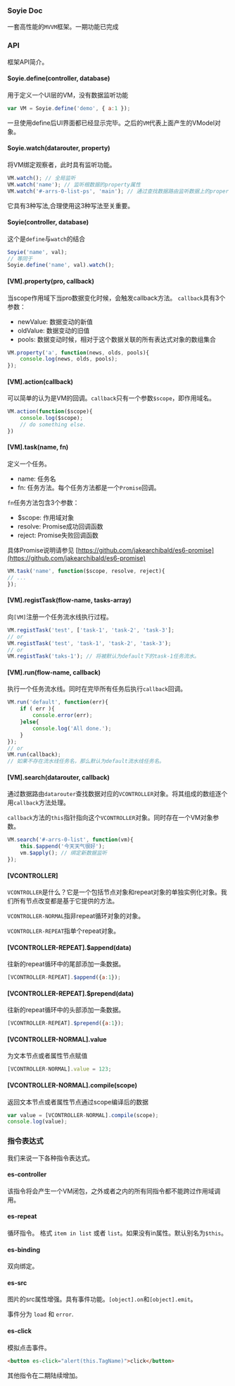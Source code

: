 ### Soyie Doc ###

一套高性能的`MVVM`框架。一期功能已完成

### API ###

框架API简介。

#### Soyie.define(controller, database) ####

用于定义一个UI层的VM，没有数据监听功能

``` javascript
var VM = Soyie.define('demo', { a:1 });
```

一旦使用define后UI界面都已经显示完毕。之后的`VM`代表上面产生的VModel对象。

#### Soyie.watch(datarouter, property) ####

将VM绑定观察者，此时具有监听功能。

``` javascript
VM.watch(); // 全局监听
VM.watch('name'); // 监听根数据的property属性
VM.watch('#-arrs-0-list-ps', 'main'); // 通过查找数据路由监听数据上的property属性
```

它具有3种写法,合理使用这3种写法至关重要。

#### Soyie(controller, database) ####

这个是`define`与`watch`的结合

``` javascript
Soyie('name', val);
// 等同于
Soyie.define('name', val).watch();
```

#### [VM].property(pro, callback) ####

当scope作用域下当pro数据变化时候，会触发callback方法。
`callback`具有3个参数：

  * newValue: 数据变动的新值
  * oldValue: 数据变动的旧值
  * pools: 数据变动时候，相对于这个数据关联的所有表达式对象的数组集合

``` javascript
VM.property('a', function(news, olds, pools){
    console.log(news, olds, pools);
});
```

#### [VM].action(callback) ####

可以简单的认为是VM的回调。`callback`只有一个参数`$scope`，即作用域名。

``` javascript
VM.action(function($scope){
    console.log($scope);
    // do something else.
})
```

#### [VM].task(name, fn) ####

定义一个任务。

  * name: 任务名
  * fn: 任务方法。每个任务方法都是一个`Promise`回调。

`fn`任务方法包含3个参数：

  * $scope: 作用域对象
  * resolve: Promise成功回调函数
  * reject: Promise失败回调函数

具体Promise说明请参见 [https://github.com/jakearchibald/es6-promise](https://github.com/jakearchibald/es6-promise)

``` javascript
VM.task('name', function($scope, resolve, reject){
// ...
});
```

#### [VM].registTask(flow-name, tasks-array) ####

向`[VM]`注册一个任务流水线执行过程。

``` javascript
VM.registTask('test', ['task-1', 'task-2', 'task-3'];
// or
VM.registTask('test', 'task-1', 'task-2', 'task-3');
// or
VM.registTask('taks-1'); // 将被默认为default下的task-1任务流水。
```

#### [VM].run(flow-name, callback) ####

执行一个任务流水线。同时在完毕所有任务后执行`callback`回调。

``` javascript
VM.run('default', function(err){
    if ( err ){
        console.error(err);
    }else{
        console.log('All done.');
    }
});
// or
VM.run(callback);
// 如果不存在流水线任务名，那么默认为default流水线任务名。
```

#### [VM].search(datarouter, callback) ####

通过数据路由`datarouter`查找数据对应的`VCONTROLLER`对象。将其组成的数组逐个用`callback`方法处理。

`callback`方法的`this`指针指向这个`VCONTROLLER`对象。同时存在一个VM对象参数。

``` javascript
VM.search('#-arrs-0-list', function(vm){
    this.$append('今天天气很好');
    vm.$apply(); // 绑定新数据监听
});
```

#### [VCONTROLLER] ####

`VCONTROLLER`是什么？它是一个包括节点对象和repeat对象的单独实例化对象。我们所有节点改变都是基于它提供的方法。

`VCONTROLLER-NORMAL`指非repeat循环对象的对象。

`VCONTROLLER-REPEAT`指单个repeat对象。

#### [VCONTROLLER-REPEAT].$append(data) ####

往新的repeat循环中的尾部添加一条数据。

``` javascript
[VCONTROLLER-REPEAT].$append({a:1});
```

#### [VCONTROLLER-REPEAT].$prepend(data) ####

往新的repeat循环中的头部添加一条数据。

``` javascript
[VCONTROLLER-REPEAT].$prepend({a:1});
```

#### [VCONTROLLER-NORMAL].value ####

为文本节点或者属性节点赋值

``` javascript
[VCONTROLLER-NORMAL].value = 123;
```

#### [VCONTROLLER-NORMAL].compile(scope) ####

返回文本节点或者属性节点通过scope编译后的数据

``` javascript
var value = [VCONTROLLER-NORMAL].compile(scope);
console.log(value);
```

### 指令表达式 ###

我们来说一下各种指令表达式。

#### es-controller ####

该指令将会产生一个VM闭包，之外或者之内的所有同指令都不能跨过作用域调用。

#### es-repeat ####

循环指令。 格式 `item in list` 或者 `list`。如果没有in属性。默认别名为`$this`。

#### es-binding ####

双向绑定。

#### es-src ####

图片的src属性增强。具有事件功能。`[object].on`和`[object].emit`。

事件分为 `load` 和 `error`.

#### es-click ####

模拟点击事件。

``` html
<button es-click="alert(this.TagName)">click</button>
```

其他指令在二期陆续增加。


